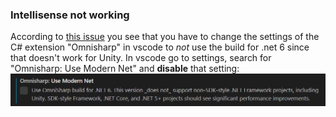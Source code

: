 ### Intellisense not working
According to [this issue](https://github.com/OmniSharp/omnisharp-vscode/issues/5074#issuecomment-1049459608) you see that you have to change the settings of the C# extension "Omnisharp" in vscode to *not* use the build for .net 6 since that doesn't work for Unity.
In vscode go to settings, search for "Omnisharp: Use Modern Net" and **disable** that setting:
![](attachments/Pasted%20image%2020220529202757.png)
